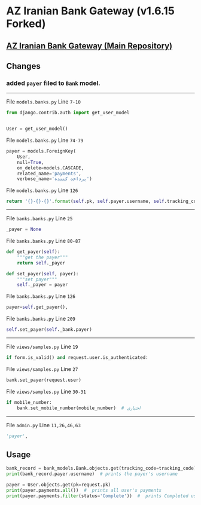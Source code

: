 # AZ Iranian Bank Gateway (v1.6.15 Forked)
## [AZ Iranian Bank Gateway (Main Repository)](https://github.com/ali-zahedi/az-iranian-bank-gateways)

## Changes
### added `payer` filed to `Bank` model.

---

File `models.banks.py` Line `7-10`
```python
from django.contrib.auth import get_user_model


User = get_user_model()
```

File `models.banks.py` Line `74-79`
```python
payer = models.ForeignKey(
    User,
    null=True,
    on_delete=models.CASCADE,
    related_name='payments',
    verbose_name='پرداخت کننده')
```

File `models.banks.py` Line `126`
```python
return '{}-{}-{}'.format(self.pk, self.payer.username, self.tracking_code)
```

---

File `banks.banks.py` Line `25`
```python
_payer = None
```

File `banks.banks.py` Line `80-87`
```python
def get_payer(self):
    """get the payer"""
    return self._payer

def set_payer(self, payer):
    """set payer"""
    self._payer = payer

```

File `banks.banks.py` Line `126`
```python
payer=self.get_payer(),
```

File `banks.banks.py` Line `209`
```python
self.set_payer(self._bank.payer)
```

---

File `views/samples.py` Line `19`
```python
if form.is_valid() and request.user.is_authenticated:
```

File `views/samples.py` Line `27`
```python
bank.set_payer(request.user)
```

File `views/samples.py` Line `30-31`
```python
if mobile_number:
    bank.set_mobile_number(mobile_number)  # اختیاری
```

---

File `admin.py` Line `11,26,46,63`
```python
'payer',
```

## Usage

```python
bank_record = bank_models.Bank.objects.get(tracking_code=tracking_code)
print(bank_record.payer.username)  # prints the payer's username
```

```python
payer = User.objects.get(pk=request.pk)
print(payer.payments.all())  #  prints all user's payments
print(payer.payments.filter(status='Complete'))  #  prints Completed user's payments
```